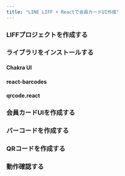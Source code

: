 ```yaml
---
title: "LINE LIFF + Reactで会員カードUI作成"
---
```


### LIFFプロジェクトを作成する
### ライブラリをインストールする
#### Chakra UI
#### react-barcodes
#### qrcode.react
### 会員カードUIを作成する
### バーコードを作成する
### QRコードを作成する
### 動作確認する